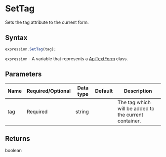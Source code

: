 # SetTag

Sets the tag attribute to the current form.

## Syntax

```javascript
expression.SetTag(tag);
```

`expression` - A variable that represents a [ApiTextForm](../ApiTextForm.md) class.

## Parameters

| **Name** | **Required/Optional** | **Data type** | **Default** | **Description** |
| ------------- | ------------- | ------------- | ------------- | ------------- |
| tag | Required | string |  | The tag which will be added to the current container. |

## Returns

boolean